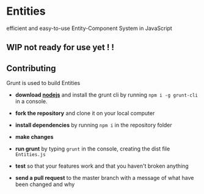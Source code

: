 # Entities
efficient and easy-to-use Entity-Component System in JavaScript

## WIP not ready for use yet ! !


## Contributing

Grunt is used to build Entities

- **download [nodejs][0]** and install the grunt cli by running `npm i -g grunt-cli` in a console.

- **fork the repository** and clone it on your local computer

- **install dependencies** by running `npm i` in the repository folder

- **make changes** 

- **run grunt** by typing `grunt` in the console, creating the dist file `Entities.js`

- **test** so that your features work and that you haven't broken anything

- **send a pull request** to the master branch with a message of what have been changed and why

[0]: http://nodejs.org